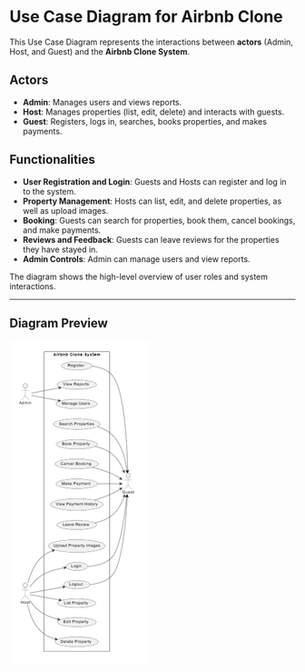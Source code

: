# Use Case Diagram for Airbnb Clone

This Use Case Diagram represents the interactions between **actors** (Admin, Host, and Guest) and the **Airbnb Clone System**.

## Actors
- **Admin**: Manages users and views reports.
- **Host**: Manages properties (list, edit, delete) and interacts with guests.
- **Guest**: Registers, logs in, searches, books properties, and makes payments.

## Functionalities
- **User Registration and Login**: Guests and Hosts can register and log in to the system.
- **Property Management**: Hosts can list, edit, and delete properties, as well as upload images.
- **Booking**: Guests can search for properties, book them, cancel bookings, and make payments.
- **Reviews and Feedback**: Guests can leave reviews for the properties they have stayed in.
- **Admin Controls**: Admin can manage users and view reports.

The diagram shows the high-level overview of user roles and system interactions.

---

## Diagram Preview
![Use Case Diagram](use-case-diagram.png)
